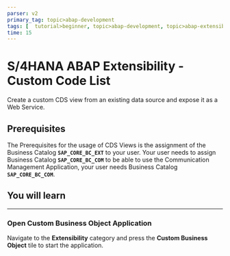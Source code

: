 ```yaml
---
parser: v2
primary_tag: topic>abap-development
tags: [  tutorial>beginner, topic>abap-development, topic>abap-extensibility ]
time: 15
---
```


# S/4HANA ABAP Extensibility - Custom Code List
<!-- description --> Create a custom CDS view from an existing data source and expose it as a Web Service.

## Prerequisites  
The Prerequisites for the usage of CDS Views is the assignment of the Business Catalog **`SAP_CORE_BC_EXT`** to your user.
Your user needs to assign Business Catalog **`SAP_CORE_BC_COM`** to be able to use the Communication Management Application, your user needs Business Catalog **`SAP_CORE_BC_COM`**.

## You will learn  
---

### Open Custom Business Object Application

Navigate to the **Extensibility** category and press the **Custom Business Object** tile to start the application.
